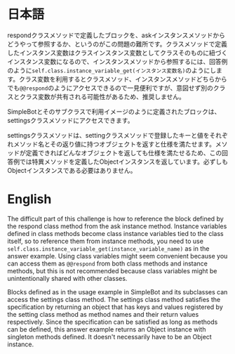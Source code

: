 # 日本語

respondクラスメソッドで定義したブロックを、askインスタンスメソッドからどうやって参照するか、というのがこの問題の難所です。クラスメソッドで定義したインスタンス変数はクラスインスタンス変数としてクラスそのものに紐づくインスタンス変数になるので、インスタンスメソッドから参照するには、回答例のように`self.class.instance_variable_get(インスタンス変数名)`のようにします。クラス変数を利用するとクラスメソッド、インスタンスメソッドどちらからでも`@@respond`のようにアクセスできるので一見便利ですが、意図せず別のクラスとクラス変数が共有される可能性があるため、推奨しません。

SimpleBotとそのサブクラスで利用イメージのように定義されたブロックは、settingsクラスメソッドにアクセスできます。

settingsクラスメソッドは、settingクラスメソッドで登録したキーと値をそれぞれメソッド名とその返り値に持つオブジェクトを返すと仕様を満たせます。メソッドが定義できればどんなオブジェクトを返しても仕様を満たせるため、この回答例では特異メソッドを定義したObjectインスタンスを返しています。必ずしもObjectインスタンスである必要はありません。

# English

The difficult part of this challenge is how to reference the block defined by the respond class method from the ask instance method.
Instance variables defined in class methods become class instance variables tied to the class itself,
so to reference them from instance methods, you need to use `self.class.instance_variable_get(instance_variable_name)` as in the answer example.
Using class variables might seem convenient because you can access them as `@@respond` from both class methods and instance methods,
but this is not recommended because class variables might be unintentionally shared with other classes.

Blocks defined as in the usage example in SimpleBot and its subclasses can access the settings class method.
The settings class method satisfies the specification by returning an object that has keys and values registered by the setting class method
as method names and their return values respectively. Since the specification can be satisfied as long as methods can be defined,
this answer example returns an Object instance with singleton methods defined. It doesn't necessarily have to be an Object instance.
